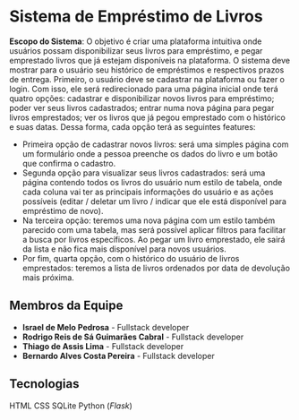 # Sistema de Empréstimo de Livros
**Escopo do Sistema**: O objetivo é criar uma plataforma intuitiva onde usuários possam
disponibilizar seus livros para empréstimo, e pegar emprestado livros que já estejam disponíveis
na plataforma. O sistema deve mostrar para o usuário seu histórico de
empréstimos e respectivos prazos de entrega.
Primeiro, o usuário deve se cadastrar na plataforma ou fazer o login. Com isso, ele será redirecionado para uma página inicial onde terá quatro opções: cadastrar e disponibilizar novos livros para empréstimo; poder ver seus livros cadastrados; entrar numa nova página para pegar livros emprestados; ver os livros que já pegou emprestado com o histórico e suas datas.
Dessa forma, cada opção terá as seguintes features:
 - Primeira opção de cadastrar novos livros: será uma simples página com um formulário onde a pessoa preenche os dados do livro e um botão que confirma o cadastro.
 - Segunda opção para visualizar seus livros cadastrados: será uma página contendo todos os livros do usuário num estilo de tabela, onde cada coluna vai ter as principais informações do usuário e as ações possíveis (editar / deletar um livro / indicar que ele está disponível para empréstimo de novo).
 - Na terceira opção: teremos uma nova página com um estilo também parecido com uma tabela, mas será possível aplicar filtros para facilitar a busca por livros específicos. Ao pegar um livro emprestado, ele sairá da lista e não fica mais disponível para novos usuários.
 - Por fim, quarta opção, com o histórico do usuário de livros emprestados: teremos a lista de livros ordenados por data de devolução mais próxima.

## Membros da Equipe
- **Israel de Melo Pedrosa** - Fullstack developer
- **Rodrigo Reis de Sá Guimarães Cabral** - Fullstack developer 
- **Thiago de Assis Lima** - Fullstack developer
- **Bernardo Alves Costa Pereira** - Fullstack developer
  
## Tecnologias
  HTML
  CSS
  SQLite
  Python (_Flask_)
